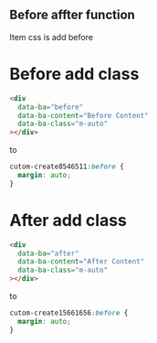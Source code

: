## Before affter function

Item css is add before

# Before add class

```html
<div
  data-ba="before"
  data-ba-content="Before Content"
  data-ba-class="m-auto"
></div>
```

to

```css
cutom-create8546511:before {
  margin: auto;
}
```

# After add class

```html
<div
  data-ba="after"
  data-ba-content="After Content"
  data-ba-class="m-auto"
></div>
```

to

```css
cutom-create15661656:before {
  margin: auto;
}
```

